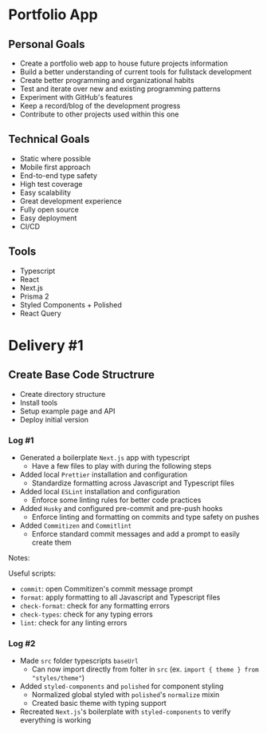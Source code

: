 # Portfolio App

## Personal Goals

- Create a portfolio web app to house future projects information
- Build a better understanding of current tools for fullstack development
- Create better programming and organizational habits
- Test and iterate over new and existing programming patterns
- Experiment with GitHub's features
- Keep a record/blog of the development progress
- Contribute to other projects used within this one

## Technical Goals

- Static where possible
- Mobile first approach
- End-to-end type safety
- High test coverage
- Easy scalability
- Great development experience
- Fully open source
- Easy deployment
- CI/CD

## Tools

- Typescript
- React
- Next.js
- Prisma 2
- Styled Components + Polished
- React Query

# Delivery #1

## Create Base Code Structrure

- Create directory structure
- Install tools
- Setup example page and API
- Deploy initial version

### Log #1

- Generated a boilerplate `Next.js` app with typescript
  - Have a few files to play with during the following steps
- Added local `Prettier` installation and configuration
  - Standardize formatting across Javascript and Typescript files
- Added local `ESLint` installation and configuration
  - Enforce some linting rules for better code practices
- Added `Husky` and configured pre-commit and pre-push hooks
  - Enforce linting and formatting on commits and type safety on pushes
- Added `Commitizen` and `Commitlint`
  - Enforce standard commit messages and add a prompt to easily create them

Notes:

Useful scripts:

- `commit`: open Commitizen's commit message prompt
- `format`: apply formatting to all Javascript and Typescript files
- `check-format`: check for any formatting errors
- `check-types`: check for any typing errors
- `lint`: check for any linting errors

### Log #2

- Made `src` folder typescripts `baseUrl`
  - Can now import directly from folter in `src` (ex. `import { theme } from "styles/theme"`)
- Added `styled-components` and `polished` for component styling
  - Normalized global styled with `polished`'s `normalize` mixin
  - Created basic theme with typing support
- Recreated `Next.js`'s boilerplate with `styled-components` to verify everything is working
